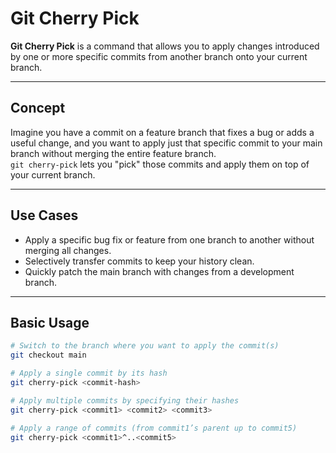 # Git Cherry Pick

**Git Cherry Pick** is a command that allows you to apply changes introduced by one or more specific commits from another branch onto your current branch.

---

## Concept

Imagine you have a commit on a feature branch that fixes a bug or adds a useful change, and you want to apply just that specific commit to your main branch without merging the entire feature branch.  
`git cherry-pick` lets you "pick" those commits and apply them on top of your current branch.

---

## Use Cases

- Apply a specific bug fix or feature from one branch to another without merging all changes.  
- Selectively transfer commits to keep your history clean.  
- Quickly patch the main branch with changes from a development branch.

---

## Basic Usage

```bash
# Switch to the branch where you want to apply the commit(s)
git checkout main

# Apply a single commit by its hash
git cherry-pick <commit-hash>

# Apply multiple commits by specifying their hashes
git cherry-pick <commit1> <commit2> <commit3>

# Apply a range of commits (from commit1’s parent up to commit5)
git cherry-pick <commit1>^..<commit5>

